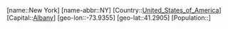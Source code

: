 ﻿---
location: [41.2905,-73.9355]
type: State
tags:
- geo/State


SpocWebEntityId: 36060
isDeleted: false
confidential: public

---
[name::New York]
[name-abbr::NY]
[Country::[United_States_of_America](geo/Continent/North-America/United_States_of_America.md)]
[Capital::[Albany](geo/Continent/North-America/United_States_of_America/New_York/Albany.md)]
[geo-lon::-73.9355]
[geo-lat::41.2905]
[Population::]

